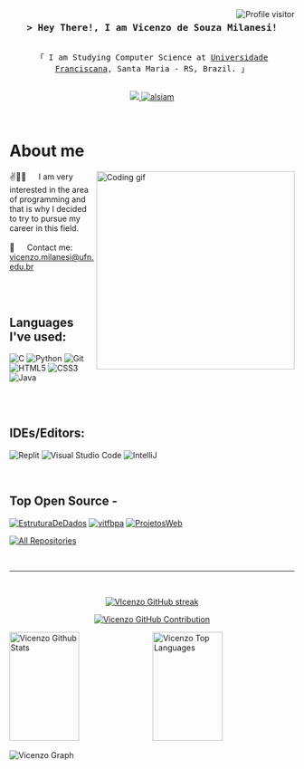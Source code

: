 <!--
<h2 align="center">
  Welcome to Al Siam World!
  <img src="https://media.giphy.com/media/hvRJCLFzcasrR4ia7z/giphy.gif" width="28">
</h2>
-->

<!--
<p align="center">
  <a href="https://github.com/alsiam"><img src="https://readme-typing-svg.herokuapp.com/?lines=Self%20Taught%20Programmer;Front%20End%20Developer;1.5%2B%20years%20of%20coding%20experience;Always%20learning%20new%20things&center=true&width=380&height=45"></a>
</p>

 -->

<a href="https://komarev.com/ghpvc/?username=vitfbpa">
  <img align="right" src="https://komarev.com/ghpvc/?username=vitfbpa&label=Visitors&color=0e75b6&style=flat" alt="Profile visitor" />
</a>

<!-- Intro  -->
<h3 align="center">
        <samp>&gt; Hey There!, I am
                <b><a target="_blank"">Vicenzo de Souza Milanesi!</a></b>
        </samp>
</h3>


<p align="center"> 
  <samp>
    <br>
    「 I am Studying Computer Science at <a href="https://www.ufn.edu.br/site/">Universidade Franciscana</a>, Santa Maria - RS, Brazil. 」
    <br>
    <br>
  </samp>
</p>

<p align="center">
 </a>
 </a>
 <!-- <a href="https://dev.to/alsiam" target="_blank">
  <img src="https://img.shields.io/badge/dev.to-0A0A0A?style=for-the-badge&logo=dev.to&logoColor=white" alt="alsiam" />
 </a> -->
 <a href="https://x.com/victfbpa" target="_blank">
  <img src="https://img.shields.io/badge/Twitter-1DA1F2?style=for-the-badge&logo=twitter&logoColor=white" />
 </a>
 <a href="https://instagram.com/vicenzodsouza_" target="_blank">
  <img src="https://img.shields.io/badge/Instagram-fe4164?style=for-the-badge&logo=instagram&logoColor=white" alt="alsiam" />
 </a> 
  </a> 
</p>
<br />

<!-- About Section -->
 # About me
 
<p>
 <img align="right" width="350" src="/assets/programmer.gif" alt="Coding gif" />
  
 ✌🏳️‍🌈 &emsp; I am very interested in the area of ​​programming and that is why I decided to try to pursue my career in this field.
 </a> <br/><br/>
 📧 &emsp; Contact me: vicenzo.milanesi@ufn.edu.br<br/><br/>

</p>

<br/>

## Languages ​​I've used:

![C](https://img.shields.io/badge/c-%2300599C.svg?style=flat-square&logo=c&logoColor=white)
![Python](https://img.shields.io/badge/-Python-43853d?style=flat-square&logo=python&logoColor=white)
![Git](https://img.shields.io/badge/-Git-FF0000?style=flat-square&logo=git&logoColor=white)
![HTML5](https://img.shields.io/badge/-HTML5-F05032?style=flat-square&logo=html5&logoColor=white)
![CSS3](https://img.shields.io/badge/-CSS3-01A9DB?style=flat-square&logo=CSS3&logoColor=white)
![Java](https://img.shields.io/badge/Java-ED8B00?style=flat-square&logo=openjdk&logoColor=white)

<br/>
<br/>

## IDEs/Editors:

![Replit](https://img.shields.io/badge/Replit-DD1200?style=for-the-badge&logo=Replit&logoColor=white)
![Visual Studio Code](https://img.shields.io/badge/Visual%20Studio%20Code-0078d7.svg?style=for-the-badge&logo=visual-studio-code&logoColor=white)
![IntelliJ](https://img.shields.io/badge/IntelliJIDEA-000000.svg?style=for-the-badge&logo=intellij-idea&logoColor=white)

<br/>

## Top Open Source -
[![EstruturaDeDados](https://github-readme-stats.vercel.app/api/pin/?username=vitfbpa&repo=EstruturaDeDados&border_color=7F3FBF&bg_color=0D1117&title_color=C9D1D9&text_color=8B949E&icon_color=7F3FBF)](https://github.com/vitfbpa/EstruturaDeDados)
[![vitfbpa](https://github-readme-stats.vercel.app/api/pin/?username=vitfbpa&repo=vitfbpa&border_color=7F3FBF&bg_color=0D1117&title_color=C9D1D9&text_color=8B949E&icon_color=7F3FBF)](https://github.com/alsiam/urfolio)
[![ProjetosWeb](https://github-readme-stats.vercel.app/api/pin/?username=vitfbpa&repo=ProjetosWeb&border_color=7F3FBF&bg_color=0D1117&title_color=C9D1D9&text_color=8B949E&icon_color=7F3FBF)](https://github.com/alsiam/web-projects)

<p align="left">
  <a href="https://github.com/vitfbpa?tab=repositories" target="_blank"><img alt="All Repositories" title="All Repositories" src="https://img.shields.io/badge/-All%20Repos-2962FF?style=for-the-badge&logo=koding&logoColor=white"/></a>
</p>

<br/>
<hr/>
<br/>

<p align="center">
  <a href="https://github.com/vitfbpa">
    <img src="https://github-readme-streak-stats.herokuapp.com/?user=vitfbpa&theme=radical&border=7F3FBF&background=0D1117" alt="VIcenzo GitHub streak"/>
  </a>
</p>

<p align="center">
  <a href="https://github.com/vitfbpa">
    <img src="https://github-profile-summary-cards.vercel.app/api/cards/profile-details?username=vitfbpa&theme=radical" alt="Vicenzo GitHub Contribution"/>
  </a>
</p>

<a> 
    <a href="https://github.com/vitfbpa"><img alt="Vicenzo Github Stats" src="https://denvercoder1-github-readme-stats.vercel.app/api?username=vitfbpa&show_icons=true&count_private=true&theme=react&border_color=7F3FBF&bg_color=0D1117&title_color=F85D7F&icon_color=F8D866" height="192px" width="49.5%"/></a>
  <a href="https://github.com/vitfbpa"><img alt="Vicenzo Top Languages" src="https://denvercoder1-github-readme-stats.vercel.app/api/top-langs/?username=vitfbpa&langs_count=8&layout=compact&theme=react&border_color=7F3FBF&bg_color=0D1117&title_color=F85D7F&icon_color=F8D866" height="192px" width="49.5%"/></a>
  <br/>
</a>


![Vicenzo Graph](https://github-readme-activity-graph.vercel.app/graph?username=vitfbpa&custom_title=%20Vicenzo%20GitHub%20Activity%20Graph&bg_color=0D1117&color=7F3FBF&line=7F3FBF&point=7F3FBF&area_color=FFFFFF&title_color=FFFFFF&area=true)
